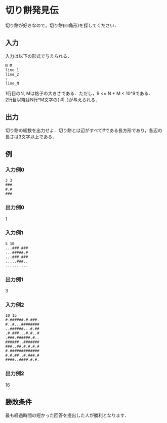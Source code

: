 # 切り餅発見伝
切り餅が好きなので，切り餅(四角形)を探してください．


## 入力
入力は以下の形式で与えられる．
```
N M
line_1
line_2
:
line_N
```
1行目のN, Mは格子の大きさである．ただし，9 <= N * M < 10^9である．  
2行目以降はN行*M文字の( #|. )が与えられる．  

## 出力
切り餅の総数を出力せよ．切り餅とは辺がすべて#である長方形であり，各辺の長さは3文字以上である．

## 例

### 入力例0
```
3 3
###
#.#
###
```
### 出力例0
1

### 入力例1
```
5 10
...###.###
...#####.#
...###.###
.....###..
..........
```
### 出力例1
3

### 入力例2
```
10 15
#.######.#.###.
#..#...########
..######...#.##
.#.###...#.#..#
.###.######.#..
######..#######
###..##.#.#.#.#
#.#############
#.#.##..#.###.#
####..####.#.#.
```
### 出力例2
16

## 勝敗条件
最も経過時間の短かった回答を提出した人が勝利となります．
